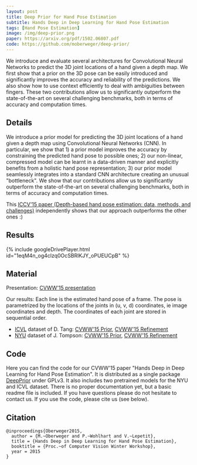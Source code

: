 ```yaml
---
layout: post
title: Deep Prior for Hand Pose Estimation
subtitle: Hands Deep in Deep Learning for Hand Pose Estimation
tags: [Hand Pose Estimation]
image: /img/deep-prior.png
paper: https://arxiv.org/pdf/1502.06807.pdf
code: https://github.com/moberweger/deep-prior/
---
```


We introduce and evaluate several architectures for Convolutional Neural Networks to predict the 3D joint  locations of a hand given a depth map. We first show that a prior on the 3D pose can be easily introduced and significantly improves the accuracy and reliability of the predictions. We also show how to use context efficiently to deal with ambiguities between fingers. These two contributions allow us to significantly  outperform the state-of-the-art on several challenging benchmarks, both in terms of accuracy and computation times.

## Details

We introduce a prior model for predicting the 3D joint locations of a hand given a depth map using Convolutional Neural Networks (CNN). In particular, we show that 1) a prior model improves the accuracy by constraining the predicted hand pose to possible ones; 2) our non-linear, compressed model can be learnt in a data-driven manner and explicitly benefits from a holistic hand pose representation; 3) our prior model seamlessly integrates into a standard CNN architecture creating an unusual "bottleneck". We show that our contributions allow us to significantly outperform the state-of-the-art on several challenging benchmarks, both in terms of accuracy and computation times.

This [ICCV'15 paper (Depth-based hand pose estimation: data, methods, and challenges)](http://www.cv-foundation.org/openaccess/content_iccv_2015/papers/Supancic_Depth-Based_Hand_Pose_ICCV_2015_paper.pdf) independently shows that our approach outperforms the other ones :)

## Results

{% include googleDrivePlayer.html id="1eqM4n_og4clzq0OcSBRlKJY_oPUEUCpB" %}

## Material

Presentation: [CVWW'15 presentation](https://drive.google.com/open?id=1cVcqpY5ehtOiucpzSwmQqLNLCOTwpCvh)

Our results: Each line is the estimated hand pose of a frame. The pose is parametrized by the locations of the joints in (u, v, d) coordinates, ie image coordinates and depth. The coordinates of each joint are stored in sequential order.

- [ICVL](http://www.iis.ee.ic.ac.uk/%7Edtang/hand.html) dataset of D. Tang: [CVWW'15 Prior](https://drive.google.com/open?id=1wylJO3n95VsxcIdod_aaEOjRJ5ZdNZ7H), [CVWW'15 Refinement](https://drive.google.com/open?id=1o8gFubG4CFi8A4HVnfjawt2chXTmUo8t)
- [NYU](http://cims.nyu.edu/%7Etompson/NYU_Hand_Pose_Dataset.htm) dataset of J. Tompson: [CVWW'15 Prior](https://drive.google.com/open?id=1_77tO0lDVaIJh4L_VGisVEL8i8I7XIbM), [CVWW'15 Refinement](https://drive.google.com/open?id=1CmNkc6KQrTrsK9gKCrZht_sW15yifiMY) 

## Code

Here you can find the code for our CVWW'15 paper "Hands Deep in Deep Learning for Hand Pose Estimation". It is distributed as a single package [DeepPrior](https://github.com/moberweger/deep-prior) under GPLv3. It also includes two pretrained models for the NYU and ICVL dataset.
There is no proper documentation yet, but a basic readme file is included. If you have questions please do not hesitate to contact us.
If you use the code, please cite us (see below). 

## Citation

```
@inproceedings{Oberweger2015,
  author = {M.~Oberweger and P.~Wohlhart and V.~Lepetit},
  title = {Hands Deep in Deep Learning for Hand Pose Estimation},
  booktitle = {Proc.~of Computer Vision Winter Workshop},
  year = 2015
}
```
